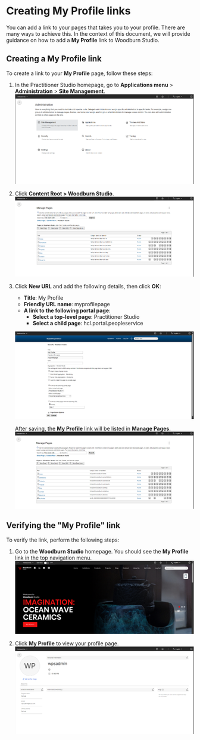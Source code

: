 
# Creating My Profile links

You can add a link to your pages that takes you to your profile. There are many ways to achieve this. In the context of this document, we will provide guidance on how to add a **My Profile** link to Woodburn Studio.


## Creating a My Profile link

To create a link to your **My Profile** page, follow these steps:

1. In the Practitioner Studio homepage, go to **Applications menu** > **Administration** > **Site Management**.
    ![Administration Page](./img/my-profile-administration-page.png)
    
2. Click **Content Root > Woodburn Studio**.
    ![Woodburn Studio Section](./img/my-profile-woodburn-studio-page.png)
    
3. Click **New URL** and add the following details, then click **OK**:

    - **Title**: My Profile
    - **Friendly URL name**: myprofilepage
    - **A link to the following portal page**:
        - **Select a top-level page**: Practitioner Studio
        - **Select a child page**: hcl.portal.peopleservice
        
    ![New URL Section](./img/my-profile-new-url-page.png)
    
    After saving, the **My Profile** link will be listed in **Manage Pages**.
    ![Woodburn Studio Section](./img/my-profile-link-added.png)

## Verifying the "My Profile" link

To verify the link, perform the following steps:

1. Go to the **Woodburn Studio** homepage. You should see the **My Profile** link in the top navigation menu.
      ![My Profile Link](./img/my-profile-link-on-woodburn-studio-page.png)
      
2. Click **My Profile** to view your profile page.
      ![My Profile Page](./img/my-profile-user-profile-page.png)


